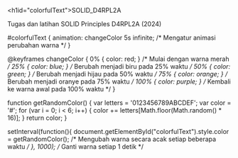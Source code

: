 <h1id="colorfulText">SOLID_D4RPL2A</h1>

Tugas dan latihan SOLID Principles D4RPL2A (2024)


#colorfulText {
  animation: changeColor 5s infinite; /* Mengatur animasi perubahan warna */
}

@keyframes changeColor {
  0% { color: red; } /* Mulai dengan warna merah */
  25% { color: blue; } /* Berubah menjadi biru pada 25% waktu */
  50% { color: green; } /* Berubah menjadi hijau pada 50% waktu */
  75% { color: orange; } /* Berubah menjadi oranye pada 75% waktu */
  100% { color: purple; } /* Kembali ke warna awal pada 100% waktu */
}

function getRandomColor() {
  var letters = '0123456789ABCDEF';
  var color = '#';
  for (var i = 0; i < 6; i++) {
    color += letters[Math.floor(Math.random() * 16)];
  }
  return color;
}

setInterval(function(){
  document.getElementById("colorfulText").style.color = getRandomColor(); /* Mengubah warna secara acak setiap beberapa waktu */
}, 1000); /* Ganti warna setiap 1 detik */
